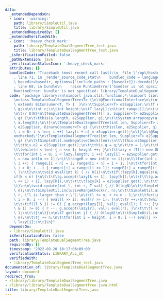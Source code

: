 ```yaml
---
data:
  _extendedDependsOn:
  - icon: ':warning:'
    path: library/SimpleUtil.java
    title: library/SimpleUtil.java
  _extendedRequiredBy: []
  _extendedVerifiedWith:
  - icon: ':heavy_check_mark:'
    path: library/TemplateDualSegmentTree_test.java
    title: library/TemplateDualSegmentTree_test.java
  _isVerificationFailed: false
  _pathExtension: java
  _verificationStatusIcon: ':heavy_check_mark:'
  attributes: {}
  bundledCode: "Traceback (most recent call last):\n  File \"/opt/hostedtoolcache/Python/3.10.6/x64/lib/python3.10/site-packages/onlinejudge_verify/documentation/build.py\"\
    , line 71, in _render_source_code_stat\n    bundled_code = language.bundle(stat.path,\
    \ basedir=basedir, options={'include_paths': [basedir]}).decode()\n  File \"/opt/hostedtoolcache/Python/3.10.6/x64/lib/python3.10/site-packages/onlinejudge_verify/languages/user_defined.py\"\
    , line 68, in bundle\n    raise RuntimeError('bundler is not specified: {}'.format(str(path)))\n\
    RuntimeError: bundler is not specified: library/TemplateDualSegmentTree.java\n"
  code: "package library;\n\nimport java.util.function.*;\nimport library.SimpleUtil;\n\
    \nclass TemplateDualSegmentTree<T> {\n\t@FunctionalInterface\n\tinterface BinaryConsumer<T>\
    \ extends BiConsumer<T, T> {  }\n\n\tSupplier<T> e2Supplier;\n\tT e2;\n\tBinaryConsumer<T>\
    \ g;\n\n\tint n;\n\tint height;\n\tT lazy[];\n\tint rangeL[];\n\tint rangeR[];\n\
    \n\t// O(N)\n\tTemplateDualSegmentTree(T[] a, Supplier<T> e2Supplier, BinaryConsumer<T>\
    \ g) {\n\t\tthis(a.length, e2Supplier, g);\n\t\tSystem.arraycopy(a, 0, lazy, n,\
    \ a.length);\n\t}\n\tTemplateDualSegmentTree(int len, Supplier<T> xSupplier, Supplier<T>\
    \ e2Supplier, BinaryConsumer<T> g) {\n\t\tthis(len, e2Supplier, g);\n\t\tfor(int\
    \ i = 0; i < len; i ++) lazy[i + n] = xSupplier.get();\n\t}\n\t@SuppressWarnings(\"\
    unchecked\")\n\tTemplateDualSegmentTree(int len, Supplier<T> e2Supplier, BinaryConsumer<T>\
    \ g) {\n\t\tSimpleUtil.nonNegativeCheck(len);\n\t\tthis.e2Supplier = e2Supplier;\n\
    \t\tthis.e2 = e2Supplier.get();\n\t\tthis.g = g;\n\t\tn = 1;\n\t\theight = 0;\n\
    \t\twhile(n < len) { n <<= 1; height ++; }\n\t\tlazy = (T[]) new Object[n << 1];\n\
    \t\tfor(int i = 0; i < lazy.length; i ++) lazy[i] = e2Supplier.get();\n\t\trangeL\
    \ = new int[n << 1];\n\t\trangeR = new int[n << 1];\n\t\tfor(int i = 0; i < n;\
    \ i ++) { rangeL[i + n] = i; rangeR[i + n] = i + 1; }\n\t\tfor(int i = n - 1;\
    \ i > 0; i --) { rangeL[i] = rangeL[i << 1]; rangeR[i] = rangeR[(i << 1) + 1];\
    \ }\n\t}\n\n\tvoid eval(int k) { // O(1)\n\t\tif(!lazy[k].equals(e2)) {\n\t\t\t\
    if(k < n) {\n\t\t\t\tg.accept(lazy[k << 1], lazy[k]);\n\t\t\t\tg.accept(lazy[(k\
    \ << 1) + 1], lazy[k]);\n\t\t\t\tlazy[k] = e2Supplier.get();\n\t\t\t}\n\t\t}\n\
    \t}\n\n\tvoid update(int l, int r, T val) { // O(logN)\n\t\tSimpleUtil.inclusiveRangeCheck(l,\
    \ n);\n\t\tSimpleUtil.inclusiveRangeCheck(r, n);\n\t\tSimpleUtil.assertion(l <=\
    \ r, \"l is larger than r.\");\n\t\tl += n; r += n - 1;\n\t\tfor(int i = height;\
    \ i > 0; i --) { eval(l >> i); eval(r >> i); }\n\t\tr ++;\n\t\twhile(l < r) {\n\
    \t\t\tif((l & 1) != 0) { g.accept(lazy[l], val); eval(l); l ++; }\n\t\t\tif((r\
    \ & 1) != 0) { r --; g.accept(lazy[r], val); eval(r); }\n\t\t\tl >>= 1; r >>=\
    \ 1;\n\t\t}\n\t}\n\n\tT get(int j) { // O(logN)\n\t\tSimpleUtil.inclusiveRangeCheck(j,\
    \ n);\n\t\tj += n;\n\t\tfor(int i = height; i > 0; i --) eval(j >> i);\n\t\treturn\
    \ lazy[j];\n\t}\n}"
  dependsOn:
  - library/SimpleUtil.java
  isVerificationFile: false
  path: library/TemplateDualSegmentTree.java
  requiredBy: []
  timestamp: '2022-09-20 18:17:06+09:00'
  verificationStatus: LIBRARY_ALL_AC
  verifiedWith:
  - library/TemplateDualSegmentTree_test.java
documentation_of: library/TemplateDualSegmentTree.java
layout: document
redirect_from:
- /library/library/TemplateDualSegmentTree.java
- /library/library/TemplateDualSegmentTree.java.html
title: library/TemplateDualSegmentTree.java
---
```

